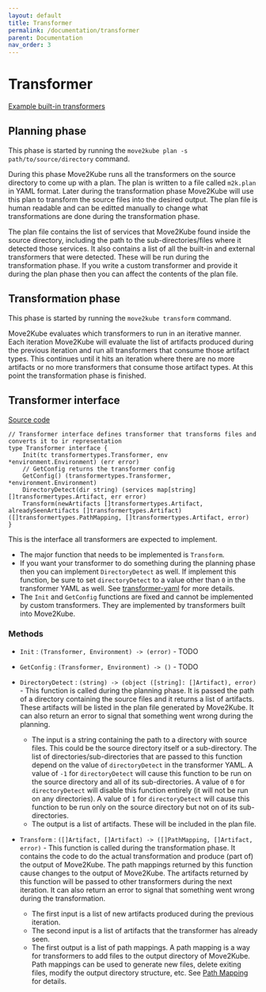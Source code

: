 ```yaml
---
layout: default
title: Transformer
permalink: /documentation/transformer
parent: Documentation
nav_order: 3
---
```


# Transformer

[Example built-in transformers](https://github.com/konveyor/move2kube/tree/dcf8793a889c0a8f9f4423e9e9ee3a95003c6bcc/transformer)

## Planning phase

This phase is started by running the `move2kube plan -s path/to/source/directory` command.

During this phase Move2Kube runs all the transformers on the source directory to come up with a plan. The plan is written to a file called `m2k.plan` in YAML format.
Later during the transformation phase Move2Kube will use this plan to transform the source files into the desired output.
The plan file is human readable and can be editted manually to change what transformations are done during the transformation phase.

The plan file contains the list of services that Move2Kube found inside the source directory, including the path to the sub-directories/files where it detected those services.
It also contains a list of all the built-in and external transformers that were detected. These will be run during the transformation phase.
If you write a custom transformer and provide it during the plan phase then you can affect the contents of the plan file.

## Transformation phase

This phase is started by running the `move2kube transform` command.

Move2Kube evaluates which transformers to run in an iterative manner. Each iteration Move2Kube will evaluate the list of artifacts produced during the previous iteration and run all transformers that consume those artifact types. This continues until it hits an iteration where there are no more artifacts or no more transformers that consume those artifact types. At this point the transformation phase is finished.

## Transformer interface

[Source code](https://github.com/konveyor/move2kube/blob/dcf8793a889c0a8f9f4423e9e9ee3a95003c6bcc/transformer/transformer.go#L53-L60)

```golang
// Transformer interface defines transformer that transforms files and converts it to ir representation
type Transformer interface {
	Init(tc transformertypes.Transformer, env *environment.Environment) (err error)
	// GetConfig returns the transformer config
	GetConfig() (transformertypes.Transformer, *environment.Environment)
	DirectoryDetect(dir string) (services map[string][]transformertypes.Artifact, err error)
	Transform(newArtifacts []transformertypes.Artifact, alreadySeenArtifacts []transformertypes.Artifact) ([]transformertypes.PathMapping, []transformertypes.Artifact, error)
}
```

This is the interface all transformers are expected to implement.

- The major function that needs to be implemented is `Transform`.
- If you want your transformer to do something during the planning phase then you can implement `DirectoryDetect` as well. If implement this function, be sure to set
	`directoryDetect` to a value other than `0` in the transformer YAML as well. See [transformer-yaml](/documentation/transformer-yaml) for more details.
- The `Init` and `GetConfig` functions are fixed and cannot be implemented by custom transformers. They are implemented by transformers built into Move2Kube.

### Methods

- `Init` : `(Transformer, Environment) -> (error)` - TODO

- `GetConfig` : `(Transformer, Environment) -> ()` - TODO

- `DirectoryDetect` : `(string) -> (object ([string]: []Artifact), error)` - This function is called during the planning phase. It is passed the path of a directory containing the source files and it returns a list of artifacts. These artifacts will be listed in the plan file generated by Move2Kube. It can also return an error to signal that something went wrong during the planning.
	- The input is a string containing the path to a directory with source files. This could be the source directory itself or a sub-directory.
		The list of directories/sub-directories that are passed to this function depend on the value of `directoryDetect` in the transformer YAML.
		A value of `-1` for `directoryDetect` will cause this function to be run on the source directory and all of its sub-directories.
		A value of `0` for `directoryDetect` will disable this function entirely (it will not be run on any directories).
		A value of `1` for `directoryDetect` will cause this function to be run only on the source directory but not on of its sub-directories.
	- The output is a list of artifacts. These will be included in the plan file.

- `Transform` : `([]Artifact, []Artifact) -> ([]PathMapping, []Artifact, error)` - This function is called during the transformation phase. It contains the code to do the actual transformation and produce (part of) the output of Move2Kube. The path mappings returned by this function cause changes to the output of Move2Kube. The artifacts returned by this function will be passed to other transformers during the next iteration. It can also return an error to signal that something went wrong during the transformation.
	- The first input is a list of new artifacts produced during the previous iteration.
	- The second input is a list of artifacts that the transformer has already seen.
	- The first output is a list of path mappings. A path mapping is a way for transformers to add files to the output directory of Move2Kube.
		Path mappings can be used to generate new files, delete exiting files, modify the output directory structure, etc.
		See [Path Mapping](/documentation/path-mapping) for details.
